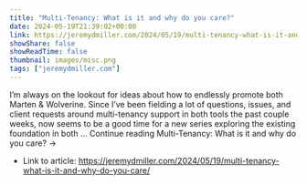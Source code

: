 ```yaml
---
title: "Multi-Tenancy: What is it and why do you care?"
date: 2024-05-19T21:39:02+00:00
link: https://jeremydmiller.com/2024/05/19/multi-tenancy-what-is-it-and-why-do-you-care/
showShare: false
showReadTime: false
thumbnail: images/misc.png
tags: ["jeremydmiller.com"]
---
```

I’m always on the lookout for ideas about how to endlessly promote both Marten & Wolverine. Since I’ve been fielding a lot of questions, issues, and client requests around multi-tenancy support in both tools the past couple weeks, now seems to be a good time for a new series exploring the existing foundation in both … Continue reading Multi-Tenancy: What is it and why do you care? →

- Link to article: https://jeremydmiller.com/2024/05/19/multi-tenancy-what-is-it-and-why-do-you-care/
